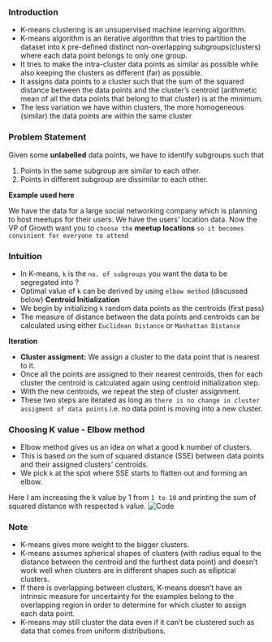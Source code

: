 ### Introduction

* K-means clustering is an unsupervised machine learning algorithm.
* K-means algorithm is an iterative algorithm that tries to partition the dataset into `K` pre-defined distinct non-overlapping subgroups(clusters) where each data point belongs to only one group. 
* It tries to make the intra-cluster data points as similar as possible while also keeping the clusters as different (far) as possible. 
* It assigns data points to a cluster such that the sum of the squared distance between the data points and the cluster’s centroid (arithmetic mean of all the data points that belong to that cluster) is at the minimum. 
* The less variation we have within clusters, the more homogeneous (similar) the data points are within the same cluster

### Problem Statement

Given some **unlabelled** data points, we have to identify subgroups such that 
1. Points in the same subgroup are similar to each other.
2. Points in different subgroup are dissimilar to each other.

**Example used here**

We have the data for a large social networking company which is planning to host meetups for their users. We have the users' location data. Now the VP of Growth want you to `choose the` **meetup locations** `so it becomes convinient for everyone to attend`

### Intuition

* In K-means, `k` is the `no. of subgroups` you want the data to be segregated into ?
* Optimal value of `k` can be derived by using `elbow method` (discussed below)
**Centroid Initialization**
* We begin by initializing `k` random data points as the centroids (first pass)
* The measure of distance between the data points and centroids can be calculated using either `Euclidean Distance` or `Manhattan Distance`

**Iteration**
* **Cluster assigment:** We assign a cluster to the data point that is nearest to it.
* Once all the points are assigned to their nearest centroids, then for each cluster the centroid is calculated again using centroid initialization step.
* With the new centroids, we repeat the step of cluster assignment.
* These two steps are iterated as long as `there is no change in cluster assigment of data points` i.e. no data point is moving into a new cluster.

### Choosing K value - Elbow method
* Elbow method gives us an idea on what a good k number of clusters.
* This is based on the sum of squared distance (SSE) between data points and their assigned clusters’ centroids. 
* We pick `k` at the spot where SSE starts to flatten out and forming an elbow. 

Here I am increasing the k value by 1 from `1 to 10` and printing the sum of squared distance with respected `k` value.
![Code](https://miro.medium.com/max/866/1*9z8erk4kvsnxkfv-QhsHZg.png)

### Note

* K-means gives more weight to the bigger clusters.
* K-means assumes spherical shapes of clusters (with radius equal to the distance between the centroid and the furthest data point) and doesn’t work well when clusters are in different shapes such as elliptical clusters.
* If there is overlapping between clusters, K-means doesn’t have an intrinsic measure for uncertainty for the examples belong to the overlapping region in order to determine for which cluster to assign each data point.
* K-means may still cluster the data even if it can’t be clustered such as data that comes from uniform distributions.
